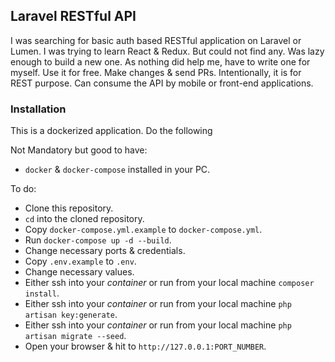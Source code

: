 ## Laravel RESTful API
I was searching for basic auth based RESTful application on Laravel or Lumen. I was trying to learn React & Redux. But could not find any. Was lazy enough to build a new one. As nothing did help me, have to write one for myself. Use it for free. Make changes & send PRs.
Intentionally, it is for REST purpose. Can consume the API by mobile or front-end applications.

### Installation
This is a dockerized application. Do the following

Not Mandatory but good to have: 
* `docker` & `docker-compose` installed in your PC.

To do:
* Clone this repository.
* `cd` into the cloned repository.
* Copy `docker-compose.yml.example` to `docker-compose.yml`.
* Run `docker-compose up -d --build`.
* Change necessary ports & credentials.
* Copy `.env.example` to `.env`.
* Change necessary values.
* Either ssh into your *container* or run from your local machine `composer install`.
* Either ssh into your *container* or run from your local machine `php artisan key:generate`.
* Either ssh into your *container* or run from your local machine `php artisan migrate --seed`.
* Open your browser & hit to `http://127.0.0.1:PORT_NUMBER`.